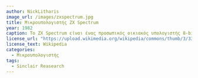```yaml
---
author: NickLitharis
image_url: /images/zxspectrum.jpg
title: Μικρουπολογιστής ZX Spectrum 
year: 1982 
caption: Το ZX Spectrum είναι ένας προσωπικός οικιακός υπολογιστής 8-bit που αναπτύχθηκε από την Sinclair Research. Κυκλοφόρησε για πρώτη φορά στο Ηνωμένο Βασίλειο στις 23 Απριλίου 1982 και έγινε ο μικροϋπολογιστής με τις περισσότερες πωλήσεις στη Βρετανία. Αναφερόμενος κατά τη διάρκεια της ανάπτυξης ως ZX81 Colour και ZX82, κυκλοφόρησε ως ZX Spectrum για να τονίσει την έγχρωμη οθόνη του μηχανήματος, σε σύγκριση με την ασπρόμαυρη οθόνη του προκατόχου του, του ZX81.
license_url: "https://upload.wikimedia.org/wikipedia/commons/thumb/3/33/ZXSpectrum48k.jpg/220px-ZXSpectrum48k.jpg" 
license_text: Wikipedia 
categories:
  - Μικρουπολογιστής
tags:
  - Sinclair Reasearch
---
```

